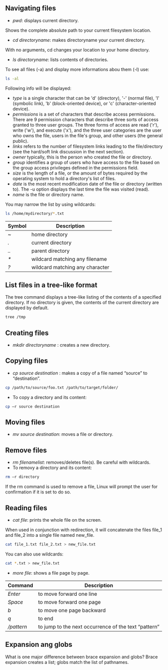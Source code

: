 <h2>Navigating files</h2>

* <i>pwd</i>: displays current directory.

Shows the complete absolute path to your current filesystem location.

* <i>cd directoryname</i>: makes directoryname your current directory. 

With no arguments, cd changes your location to your home directory.

* <i>ls directoryname</i>: lists contents of directories.

To see all files (-a) and display more informations abou them (-l) use:

```bash
ls -al
```

Following info will be displayed:

- <i>type</i> is a single character that can be 'd' (directory), '-' (normal file), 'l' (symbolic link), 'b' (block-oriented device), or 'c' (character-oriented device).
- <i>permissions</i> is a set of characters that describe access permissions. There are 9 permission characters that describe three sorts of access granted to three user groups. The three forms of access are read ('r'), write ('w'), and execute ('x'), and the three user categories are the user who owns the file, users in the file's group, and other users (the general public).
- <i>links</i> refers to the number of filesystem links leading to the file/directory (see the hard/soft link discussion in the next section).
- <i>owner</i> typically, this is the person who created the file or directory.
- <i>group</i> identifies a group of users who have access to the file based on the group access privileges defined in the permissions field.
- <i>size</i> is the length of a file, or the amount of bytes required by the operating system to hold a directory's list of files.
- <i>date</i> is the most recent modification date of the file or directory (written to). The -u option displays the last time the file was visited (read).
- <i>name</i> is the file or directory name.

You may narrow the list by using wildcards:

```bash
ls /home/mydirectory/*.txt
```

| Symbol | Description |
| --- | --- |
| <i>~</i> | home directory |
| <i>.</i> | current directory |
| <i>..</i> | parent directory |
| <i>*</i> | wildcard matching any filename |
| <i>?</i> | wildcard matching any character |

<h2>List files in a tree-like format</h2>
The tree command displays a tree-like listing of the contents of a specified directory. If no directory is given, the contents of the current directory are displayed by default.

```bash
tree /tmp
```

<h2>Creating files</h2>

* <i>mkdir directoryname</i> : creates a new directory.

<h2>Copying files</h2>

* <i>cp source destination</i> : makes a copy of a file named “source” to “destination”.

```bash
cp /path/to/source/foo.txt /path/to/target/folder/
```
* To copy a directory and its content:

```bash
cp –r source destination
```

<h2>Moving files</h2>

* <i>mv source destination</i>: moves a file or directory.

<h2>Remove files</h2>

* <i>rm filenamelist</i>: removes/deletes file(s). Be careful with wildcards.
* To removy a directory and its content:

```bash
rm –r directory
```

If the rm command is used to remove a file, Linux will prompt the user for confirmation if it is set to do so.

<h2>Reading files</h2>

* <i>cat file</i>: prints the whole file on the screen. 

When used in conjunction with redirection, it will concatenate the files file_1 and file_2 into a single file named new_file.

```bash
cat file_1.txt file_2.txt > new_file.txt
```

You can also use wildcards:

```bash
cat *.txt > new_file.txt
```

* <i>more file</i>: shows a file page by page. 

| Command | Description |
| --- | --- |
| <i>Enter</i> | to move forward one line |
| <i>Space</i> | to move forward one page |
| <i>b</i> | to move one page backward |
| <i>q</i> | to end |
| <i>/pattern</i> | to jump to the next occurrence of the text “pattern” |

<h2>Expansion ang globs</h2>
What is one major difference between brace expansion and globs?
Brace expansion creates a list; globs match the list of pathnames.
